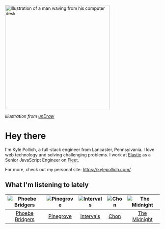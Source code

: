 <img src="https://user-images.githubusercontent.com/6766512/87306713-6f79d900-c4e6-11ea-989a-3242cbfc50c2.png" alt="Illustration of a man waving from his computer desk" height="340" />

_Illustration from [unDraw](https://undraw.co/)_

# Hey there

I'm Kyle Pollich, a full-stack engineer from Lancaster, Pennsylvania. I love web technology and solving challenging problems.
I work at [Elastic](https://www.elastic.co/) as a Senior JavaScript Engineer on [Fleet](https://www.elastic.co/guide/en/fleet/current/fleet-overview.html).

For more, check out my personal site: https://kylepollich.com/

## What I'm listening to lately

<!-- begin artists -->
  |![Phoebe Bridgers](https://i.scdn.co/image/3b6a427f0c54c0d116c433462ae1dd48474643d0)|![Pinegrove](https://i.scdn.co/image/cbed180a43a152df83d00d04bec789ca4c62ea7c)|![Intervals](https://i.scdn.co/image/91ae86d5e7098fc8c291daed8c90b225aab30155)|![Chon](https://i.scdn.co/image/36fe503689eac20413afcef80d331858d5a17bf9)|![The Midnight](https://i.scdn.co/image/aef4c8f3992a5ddb727bd0468854d7e1047a8851)|
  |:---:|:---:|:---:|:---:|:---:|
  |[Phoebe Bridgers](https://open.spotify.com/artist/1r1uxoy19fzMxunt3ONAkG)|[Pinegrove](https://open.spotify.com/artist/2gbT6GPXMis0OAkZbEQCYB)|[Intervals](https://open.spotify.com/artist/0xpJGyjbEzkWSNfcf2tcMl)|[Chon](https://open.spotify.com/artist/2JFljHPanIjYy2QqfNYvC0)|[The Midnight](https://open.spotify.com/artist/2NFrAuh8RQdQoS7iYFbckw)|
<!-- end artists -->
